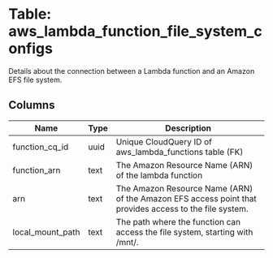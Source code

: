 
# Table: aws_lambda_function_file_system_configs
Details about the connection between a Lambda function and an Amazon EFS file system. 
## Columns
| Name        | Type           | Description  |
| ------------- | ------------- | -----  |
|function_cq_id|uuid|Unique CloudQuery ID of aws_lambda_functions table (FK)|
|function_arn|text|The Amazon Resource Name (ARN) of the lambda function|
|arn|text|The Amazon Resource Name (ARN) of the Amazon EFS access point that provides access to the file system.|
|local_mount_path|text|The path where the function can access the file system, starting with /mnt/.|
